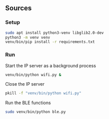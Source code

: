## Sources

### Setup

```bash
sudo apt install python3-venv libglib2.0-dev
python3 -m venv venv
venv/bin/pip install -r requirements.txt
```

### Run

Start the IP server as a background process
```bash
venv/bin/python wifi.py &
```

Close the IP server
```bash
pkill -f "venv/bin/python wifi.py"
```

Run the BLE functions
```bash
sudo venv/bin/python ble.py
```
